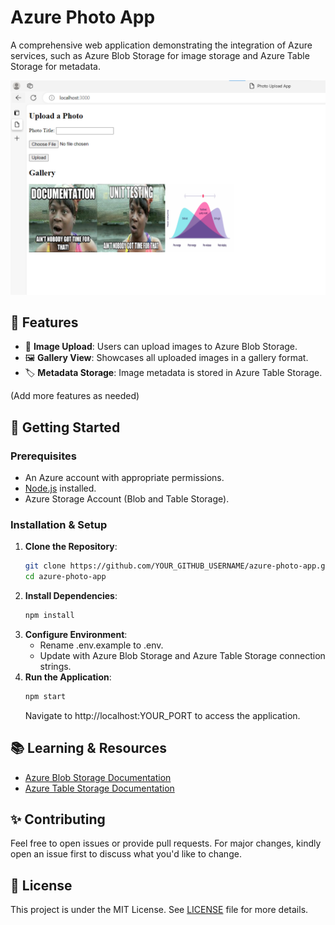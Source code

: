 # Azure Photo App

A comprehensive web application demonstrating the integration of Azure services, such as Azure Blob Storage for image storage and Azure Table Storage for metadata.

![Screenshot of the Application](app-screenshot.png)

## 🌟 Features

- 📌 **Image Upload**: Users can upload images to Azure Blob Storage.
- 🖼️ **Gallery View**: Showcases all uploaded images in a gallery format.
- 🏷️ **Metadata Storage**: Image metadata is stored in Azure Table Storage.
  
(Add more features as needed)

## 🚀 Getting Started

### Prerequisites

- An Azure account with appropriate permissions.
- [Node.js](https://nodejs.org/) installed.
- Azure Storage Account (Blob and Table Storage).

### Installation & Setup

1. **Clone the Repository**:
   ```bash
   git clone https://github.com/YOUR_GITHUB_USERNAME/azure-photo-app.git
   cd azure-photo-app
2. **Install Dependencies**:
    ```bash
    npm install
3. **Configure Environment**:
    - Rename .env.example to .env.
    - Update with Azure Blob Storage and Azure Table Storage connection strings.
4. **Run the Application**:
    ```bash
    npm start
    ```
    Navigate to http://localhost:YOUR_PORT to access the application.

## 📚 Learning & Resources

- [Azure Blob Storage Documentation](https://docs.microsoft.com/en-us/azure/storage/blobs/)
- [Azure Table Storage Documentation](https://docs.microsoft.com/en-us/azure/storage/tables/)

## ✨ Contributing

Feel free to open issues or provide pull requests. For major changes, kindly open an issue first to discuss what you'd like to change.

## 📜 License

This project is under the MIT License. See [LICENSE](LICENSE) file for more details.

